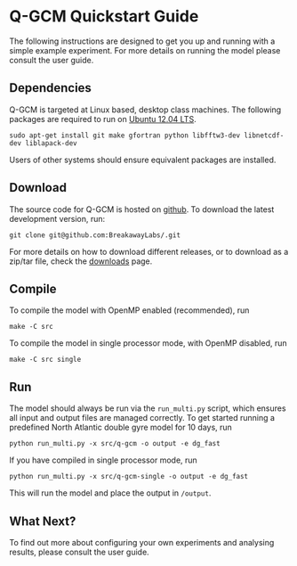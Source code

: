 # Q-GCM Quickstart Guide

The following instructions are designed to get you up and running with a simple example experiment. For more details on running the model please consult the user guide.

## Dependencies

Q-GCM is targeted at Linux based, desktop class machines. The following packages are required to run on [Ubuntu 12.04 LTS](http://releases.ubuntu.com/precise/). 

    sudo apt-get install git make gfortran python libfftw3-dev libnetcdf-dev liblapack-dev

Users of other systems should ensure equivalent packages are installed.

## Download

The source code for Q-GCM is hosted on [github](https://github.com/BreakawayLabs/q-gcm). To download the latest development version, run:

    git clone git@github.com:BreakawayLabs/.git

For more details on how to download different releases, or to download as a zip/tar file, check the [downloads](http://qgcm.breakawaylabs.com.au/web/downloads) page.

## Compile

To compile the model with OpenMP enabled (recommended), run

    make -C src

To compile the model in single processor mode, with OpenMP disabled, run

    make -C src single

## Run

The model should always be run via the `run_multi.py` script, which ensures all input and output files are managed correctly. To get started running a predefined North Atlantic double gyre model for 10 days, run

    python run_multi.py -x src/q-gcm -o output -e dg_fast

If you have compiled in single processor mode, run

    python run_multi.py -x src/q-gcm-single -o output -e dg_fast

This will run the model and place the output in `/output`.

## What Next?

To find out more about configuring your own experiments and analysing results, please consult the user guide.